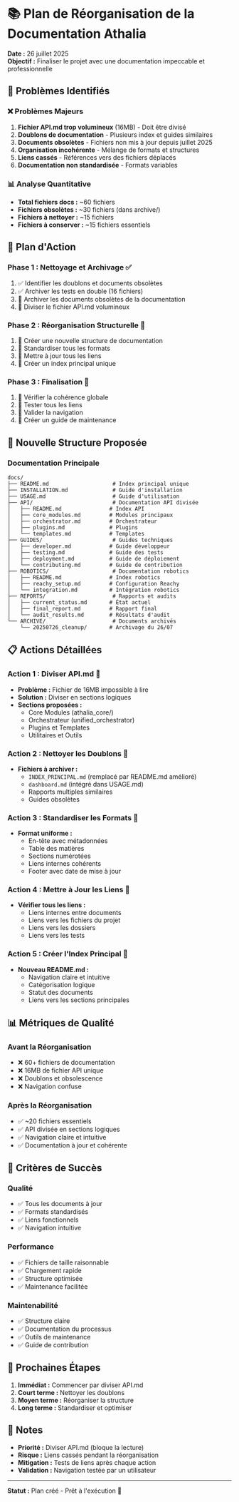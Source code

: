 # 📚 Plan de Réorganisation de la Documentation Athalia

**Date :** 26 juillet 2025  
**Objectif :** Finaliser le projet avec une documentation impeccable et professionnelle

## 🎯 Problèmes Identifiés

### ❌ **Problèmes Majeurs**
1. **Fichier API.md trop volumineux** (16MB) - Doit être divisé
2. **Doublons de documentation** - Plusieurs index et guides similaires
3. **Documents obsolètes** - Fichiers non mis à jour depuis juillet 2025
4. **Organisation incohérente** - Mélange de formats et structures
5. **Liens cassés** - Références vers des fichiers déplacés
6. **Documentation non standardisée** - Formats variables

### 📊 **Analyse Quantitative**
- **Total fichiers docs :** ~60 fichiers
- **Fichiers obsolètes :** ~30 fichiers (dans archive/)
- **Fichiers à nettoyer :** ~15 fichiers
- **Fichiers à conserver :** ~15 fichiers essentiels

## 🎯 Plan d'Action

### **Phase 1 : Nettoyage et Archivage** ✅
1. ✅ Identifier les doublons et documents obsolètes
2. ✅ Archiver les tests en double (16 fichiers)
3. 🎯 Archiver les documents obsolètes de la documentation
4. 🎯 Diviser le fichier API.md volumineux

### **Phase 2 : Réorganisation Structurelle** 🎯
1. 🎯 Créer une nouvelle structure de documentation
2. 🎯 Standardiser tous les formats
3. 🎯 Mettre à jour tous les liens
4. 🎯 Créer un index principal unique

### **Phase 3 : Finalisation** 🎯
1. 🎯 Vérifier la cohérence globale
2. 🎯 Tester tous les liens
3. 🎯 Valider la navigation
4. 🎯 Créer un guide de maintenance

## 📁 Nouvelle Structure Proposée

### **Documentation Principale**
```
docs/
├── README.md                    # Index principal unique
├── INSTALLATION.md              # Guide d'installation
├── USAGE.md                     # Guide d'utilisation
├── API/                         # Documentation API divisée
│   ├── README.md               # Index API
│   ├── core_modules.md         # Modules principaux
│   ├── orchestrator.md         # Orchestrateur
│   ├── plugins.md              # Plugins
│   └── templates.md            # Templates
├── GUIDES/                      # Guides techniques
│   ├── developer.md            # Guide développeur
│   ├── testing.md              # Guide des tests
│   ├── deployment.md           # Guide de déploiement
│   └── contributing.md         # Guide de contribution
├── ROBOTICS/                    # Documentation robotics
│   ├── README.md               # Index robotics
│   ├── reachy_setup.md         # Configuration Reachy
│   └── integration.md          # Intégration robotics
├── REPORTS/                     # Rapports et audits
│   ├── current_status.md       # État actuel
│   ├── final_report.md         # Rapport final
│   └── audit_results.md        # Résultats d'audit
└── ARCHIVE/                     # Documents archivés
    └── 20250726_cleanup/       # Archivage du 26/07
```

## 📋 Actions Détaillées

### **Action 1 : Diviser API.md** 🎯
- **Problème :** Fichier de 16MB impossible à lire
- **Solution :** Diviser en sections logiques
- **Sections proposées :**
  - Core Modules (athalia_core/)
  - Orchestrateur (unified_orchestrator)
  - Plugins et Templates
  - Utilitaires et Outils

### **Action 2 : Nettoyer les Doublons** 🎯
- **Fichiers à archiver :**
  - `INDEX_PRINCIPAL.md` (remplacé par README.md amélioré)
  - `dashboard.md` (intégré dans USAGE.md)
  - Rapports multiples similaires
  - Guides obsolètes

### **Action 3 : Standardiser les Formats** 🎯
- **Format uniforme :**
  - En-tête avec métadonnées
  - Table des matières
  - Sections numérotées
  - Liens internes cohérents
  - Footer avec date de mise à jour

### **Action 4 : Mettre à Jour les Liens** 🎯
- **Vérifier tous les liens :**
  - Liens internes entre documents
  - Liens vers les fichiers du projet
  - Liens vers les dossiers
  - Liens vers les tests

### **Action 5 : Créer l'Index Principal** 🎯
- **Nouveau README.md :**
  - Navigation claire et intuitive
  - Catégorisation logique
  - Statut des documents
  - Liens vers les sections principales

## 📊 Métriques de Qualité

### **Avant la Réorganisation**
- ❌ 60+ fichiers de documentation
- ❌ 16MB de fichier API unique
- ❌ Doublons et obsolescence
- ❌ Navigation confuse

### **Après la Réorganisation**
- ✅ ~20 fichiers essentiels
- ✅ API divisée en sections logiques
- ✅ Navigation claire et intuitive
- ✅ Documentation à jour et cohérente

## 🎯 Critères de Succès

### **Qualité**
- ✅ Tous les documents à jour
- ✅ Formats standardisés
- ✅ Liens fonctionnels
- ✅ Navigation intuitive

### **Performance**
- ✅ Fichiers de taille raisonnable
- ✅ Chargement rapide
- ✅ Structure optimisée
- ✅ Maintenance facilitée

### **Maintenabilité**
- ✅ Structure claire
- ✅ Documentation du processus
- ✅ Outils de maintenance
- ✅ Guide de contribution

## 🚀 Prochaines Étapes

1. **Immédiat :** Commencer par diviser API.md
2. **Court terme :** Nettoyer les doublons
3. **Moyen terme :** Réorganiser la structure
4. **Long terme :** Standardiser et optimiser

## 📝 Notes

- **Priorité :** Diviser API.md (bloque la lecture)
- **Risque :** Liens cassés pendant la réorganisation
- **Mitigation :** Tests de liens après chaque action
- **Validation :** Navigation testée par un utilisateur

---

**Statut :** Plan créé - Prêt à l'exécution 🎯 